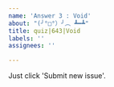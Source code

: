 ```yaml
---
name: 'Answer 3 : Void'
about: "(╯°□°）╯︵ ┻━┻"
title: quiz|643|Void
labels: ''
assignees: ''

---
```


Just click 'Submit new issue'.
